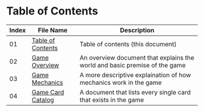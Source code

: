 # __Table of Contents__
| Index | File Name          | Description                                                                |
|-------|--------------------|----------------------------------------------------------------------------|
|  01   | [Table of Contents](01_table_of_contents.md)  | Table of contents (this document)                                          |
|  02   | [Game Overview](02_game_overview.md)      | An overview document that explains the world and basic premise of the game |
|  03   | [Game Mechanics](03_game_mechanics.md)     | A more descriptive explaination of how mechanics work in the game          |
|  04   | [Game Card Catalog](04_game_card_catalog.md)  | A document that lists every single card that exists in the game            |
